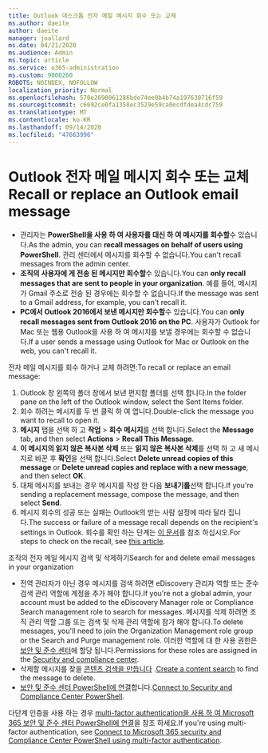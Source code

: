 ```yaml
---
title: Outlook 데스크톱 전자 메일 메시지 회수 또는 교체
ms.author: daeite
author: daeite
manager: joallard
ms.date: 04/21/2020
ms.audience: Admin
ms.topic: article
ms.service: o365-administration
ms.custom: 9000260
ROBOTS: NOINDEX, NOFOLLOW
localization_priority: Normal
ms.openlocfilehash: 578e2690061286bde74ee0b4b74a197630716f59
ms.sourcegitcommit: c6692ce0fa1358ec3529e59ca0ecdfdea4cdc759
ms.translationtype: MT
ms.contentlocale: ko-KR
ms.lasthandoff: 09/14/2020
ms.locfileid: "47663996"
---
```

# <a name="recall-or-replace-an-outlook-email-message"></a><span data-ttu-id="76941-102">Outlook 전자 메일 메시지 회수 또는 교체</span><span class="sxs-lookup"><span data-stu-id="76941-102">Recall or replace an Outlook email message</span></span>

- <span data-ttu-id="76941-103">관리자는 **PowerShell을 사용 하 여 사용자를 대신 하 여 메시지를 회수할**수 있습니다.</span><span class="sxs-lookup"><span data-stu-id="76941-103">As the admin, you can **recall messages on behalf of users using PowerShell**.</span></span> <span data-ttu-id="76941-104">관리 센터에서 메시지를 회수할 수 없습니다.</span><span class="sxs-lookup"><span data-stu-id="76941-104">You can't recall messages from the admin center.</span></span>
- <span data-ttu-id="76941-105">**조직의 사용자에 게 전송 된 메시지만 회수할**수 있습니다.</span><span class="sxs-lookup"><span data-stu-id="76941-105">You can **only recall messages that are sent to people in your organization**.</span></span> <span data-ttu-id="76941-106">예를 들어, 메시지가 Gmail 주소로 전송 된 경우에는 회수할 수 없습니다.</span><span class="sxs-lookup"><span data-stu-id="76941-106">If the message was sent to a Gmail address, for example, you can't recall it.</span></span>
- <span data-ttu-id="76941-107">**PC에서 Outlook 2016에서 보낸 메시지만 회수할**수 있습니다.</span><span class="sxs-lookup"><span data-stu-id="76941-107">You can **only recall messages sent from Outlook 2016 on the PC**.</span></span> <span data-ttu-id="76941-108">사용자가 Outlook for Mac 또는 웹용 Outlook을 사용 하 여 메시지를 보낼 경우에는 회수할 수 없습니다.</span><span class="sxs-lookup"><span data-stu-id="76941-108">If a user sends a message using Outlook for Mac or Outlook on the web, you can't recall it.</span></span>

<span data-ttu-id="76941-109">전자 메일 메시지를 회수 하거나 교체 하려면:</span><span class="sxs-lookup"><span data-stu-id="76941-109">To recall or replace an email message:</span></span>

1. <span data-ttu-id="76941-110">Outlook 창 왼쪽의 폴더 창에서 보낸 편지함 폴더를 선택 합니다.</span><span class="sxs-lookup"><span data-stu-id="76941-110">In the folder pane on the left of the Outlook window, select the Sent Items folder.</span></span>
1. <span data-ttu-id="76941-111">회수 하려는 메시지를 두 번 클릭 하 여 엽니다.</span><span class="sxs-lookup"><span data-stu-id="76941-111">Double-click the message you want to recall to open it.</span></span>
1. <span data-ttu-id="76941-112">**메시지** 탭을 선택 하 고 **작업**  >  **회수 메시지**를 선택 합니다.</span><span class="sxs-lookup"><span data-stu-id="76941-112">Select the **Message** tab, and then select **Actions** > **Recall This Message**.</span></span>
1. <span data-ttu-id="76941-113">**이 메시지의 읽지 않은 복사본 삭제** 또는 **읽지 않은 복사본 삭제**를 선택 하 고 새 메시지로 바꾼 후 **확인**을 선택 합니다.</span><span class="sxs-lookup"><span data-stu-id="76941-113">Select **Delete unread copies of this message** or **Delete unread copies and replace with a new message**, and then select **OK**.</span></span>
1. <span data-ttu-id="76941-114">대체 메시지를 보내는 경우 메시지를 작성 한 다음 **보내기를**선택 합니다.</span><span class="sxs-lookup"><span data-stu-id="76941-114">If you're sending a replacement message, compose the message, and then select **Send**.</span></span>
1. <span data-ttu-id="76941-115">메시지 회수의 성공 또는 실패는 Outlook의 받는 사람 설정에 따라 달라 집니다.</span><span class="sxs-lookup"><span data-stu-id="76941-115">The success or failure of a message recall depends on the recipient's settings in Outlook.</span></span> <span data-ttu-id="76941-116">회수를 확인 하는 단계는 [이 문서](https://support.office.com/article/35027f88-d655-4554-b4f8-6c0729a723a0)를 참조 하십시오.</span><span class="sxs-lookup"><span data-stu-id="76941-116">For steps to check on the recall, see [this article](https://support.office.com/article/35027f88-d655-4554-b4f8-6c0729a723a0).</span></span>

<span data-ttu-id="76941-117">조직의 전자 메일 메시지 검색 및 삭제하기</span><span class="sxs-lookup"><span data-stu-id="76941-117">Search for and delete email messages in your organization</span></span>

- <span data-ttu-id="76941-118">전역 관리자가 아닌 경우 메시지를 검색 하려면 eDiscovery 관리자 역할 또는 준수 검색 관리 역할에 계정을 추가 해야 합니다.</span><span class="sxs-lookup"><span data-stu-id="76941-118">If you're not a global admin, your account must be added to the eDiscovery Manager role or Compliance Search management role to search for messages.</span></span> <span data-ttu-id="76941-119">메시지를 삭제 하려면 조직 관리 역할 그룹 또는 검색 및 삭제 관리 역할에 참가 해야 합니다.</span><span class="sxs-lookup"><span data-stu-id="76941-119">To delete messages, you'll need to join the Organization Management role group or the Search and Purge management role.</span></span> <span data-ttu-id="76941-120">이러한 역할에 대 한 사용 권한은 [보안 및 준수 센터](https://go.microsoft.com/fwlink/?linkid=2083731)에 할당 됩니다.</span><span class="sxs-lookup"><span data-stu-id="76941-120">Permissions for these roles are assigned in the [Security and compliance center](https://go.microsoft.com/fwlink/?linkid=2083731).</span></span>
- <span data-ttu-id="76941-121">삭제할 메시지를 찾을 [콘텐츠 검색을 만듭니다](https://docs.microsoft.com/microsoft-365/compliance/content-search) .</span><span class="sxs-lookup"><span data-stu-id="76941-121">[Create a content search](https://docs.microsoft.com/microsoft-365/compliance/content-search) to find the message to delete.</span></span>
- <span data-ttu-id="76941-122">[보안 및 준수 센터 PowerShell에 연결](https://docs.microsoft.com/powershell/exchange/office-365-scc/connect-to-scc-powershell/connect-to-scc-powershell?view=exchange-ps)합니다.</span><span class="sxs-lookup"><span data-stu-id="76941-122">[Connect to Security and Compliance Center PowerShell](https://docs.microsoft.com/powershell/exchange/office-365-scc/connect-to-scc-powershell/connect-to-scc-powershell?view=exchange-ps).</span></span>

<span data-ttu-id="76941-123">다단계 인증을 사용 하는 경우 [multi-factor authentication을 사용 하 여 Microsoft 365 보안 및 준수 센터 PowerShell에 연결](https://docs.microsoft.com/powershell/exchange/office-365-scc/connect-to-scc-powershell/mfa-connect-to-scc-powershell?view=exchange-ps)을 참조 하세요.</span><span class="sxs-lookup"><span data-stu-id="76941-123">If you're using multi-factor authentication, see [Connect to Microsoft 365 security and Compliance Center PowerShell using multi-factor authentication](https://docs.microsoft.com/powershell/exchange/office-365-scc/connect-to-scc-powershell/mfa-connect-to-scc-powershell?view=exchange-ps).</span></span>